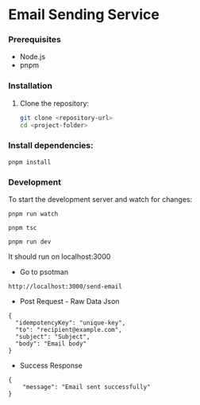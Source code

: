 # Email Sending Service

### Prerequisites

- Node.js
- pnpm

### Installation

1. Clone the repository:

   ```bash
   git clone <repository-url>
   cd <project-folder>
   ```

### Install dependencies:

```
pnpm install
```

### Development

To start the development server and watch for changes:

```
pnpm run watch
```

```
pnpm tsc
```

```
pnpm run dev
```

It should run on localhost:3000

- Go to psotman

```
http://localhost:3000/send-email
```

- Post Request - Raw Data Json

```
{
  "idempotencyKey": "unique-key",
  "to": "recipient@example.com",
  "subject": "Subject",
  "body": "Email body"
}
```

- Success Response

```
{
    "message": "Email sent successfully"
}
```
